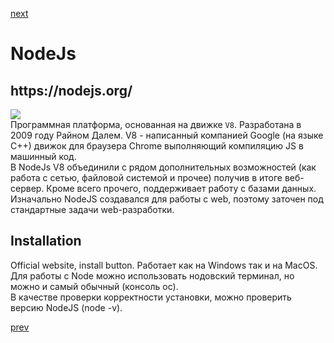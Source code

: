 <a href="03.md">next</a>

<h1>NodeJs</h1>
<h2>https://nodejs.org/</h2>

<img src="http://talks.ui-patterns.com/uploads/taxon/image/609/preview_Ryan_Dahl.jpg"/>

<br/>
<div>
Программная платформа, основанная на движке <code>V8</code>. Разработана в 2009 году Райном Далем.
V8 - написанный компанией Google (на языке C++) движок для браузера Chrome выполняющий компиляцию JS в машинный код.
<br/>
В NodeJs V8 объединили с рядом дополнительных возможностей (как работа с сетью, файловой системой и прочее) получив в итоге веб-сервер.
Кроме всего прочего, поддерживает работу с базами данных.
<br/>
Изначально NodeJS создавался для работы с web, поэтому заточен под стандартные задачи web-разработки.
</div>

<h2>Installation</h2>

<div>
Official website, install button. Работает как на Windows так и на MacOS.
Для работы с Node можно использовать нодовский терминал, но можно и самый обычный (консоль ос).<br/>
В качестве проверки корректности установки, можно проверить версию NodeJS (node -v).
</div>

<a href="01.md">prev</a>
